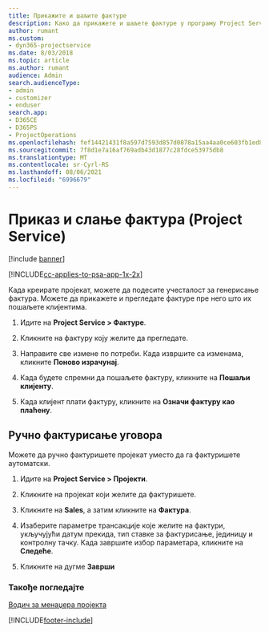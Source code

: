 ```yaml
---
title: Прикажите и шаљите фактуре
description: Како да прикажете и шаљете фактуре у програму Project Service
author: rumant
ms.custom:
- dyn365-projectservice
ms.date: 8/03/2018
ms.topic: article
ms.author: rumant
audience: Admin
search.audienceType:
- admin
- customizer
- enduser
search.app:
- D365CE
- D365PS
- ProjectOperations
ms.openlocfilehash: fef14421431f8a597d7593d857d0878a15aa4aa0ce603fb1ed8614903a8f6104
ms.sourcegitcommit: 7f8d1e7a16af769adb43d1877c28fdce53975db8
ms.translationtype: MT
ms.contentlocale: sr-Cyrl-RS
ms.lasthandoff: 08/06/2021
ms.locfileid: "6996679"
---
```

# <a name="view-and-send-invoices-project-service"></a>Приказ и слање фактура (Project Service)

[!include [banner](../includes/psa-now-project-operations.md)]

[!INCLUDE[cc-applies-to-psa-app-1x-2x](../includes/cc-applies-to-psa-app-1x-2x.md)]

Када креирате пројекат, можете да подесите учесталост за генерисање фактура. Можете да прикажете и прегледате фактуре пре него што их пошаљете клијентима.  
  
1.  Идите на **Project Service > Фактуре**.  
  
2.  Кликните на фактуру коју желите да прегледате.  
  
3.  Направите све измене по потреби. Када извршите са изменама, кликните **Поново израчунај**.  
  
4.  Када будете спремни да пошаљете фактуру, кликните на **Пошаљи клијенту**.  
  
5.  Када клијент плати фактуру, кликните на **Означи фактуру као плаћену**.  
  
## <a name="manually-invoice-a-contract"></a>Ручно фактурисање уговора  
 Можете да ручно фактуришете пројекат уместо да га фактуришете аутоматски.  
  
1.  Идите на **Project Service > Пројекти**.  
  
2.  Кликните на пројекат који желите да фактуришете.  
  
3.  Кликните на **Sales**, а затим кликните на **Фактура**.  
  
4.  Изаберите параметре трансакције које желите на фактури, укључујући датум прекида, тип ставке за фактурисање, јединицу и контролну тачку. Када завршите избор параметара, кликните на **Следеће**.  
  
5.  Кликните на дугме **Заврши**  
  
### <a name="see-also"></a>Такође погледајте  
 [Водич за менаџера пројекта](../psa/project-manager-guide.md)


[!INCLUDE[footer-include](../includes/footer-banner.md)]
